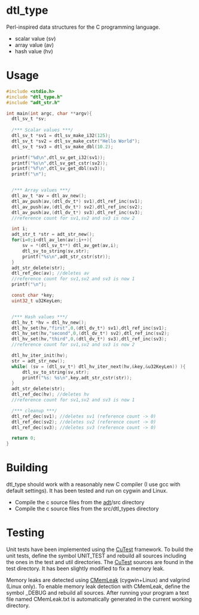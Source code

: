 dtl_type
========

Perl-inspired data structures for the C programming language.

* scalar value (sv)
* array value (av)
* hash value (hv)

Usage
=====

````C
#include <stdio.h>
#include "dtl_type.h"
#include "adt_str.h"

int main(int argc, char **argv){
  dtl_sv_t *sv;
  
  /*** Scalar values ***/
  dtl_sv_t *sv1 = dtl_sv_make_i32(125);
  dtl_sv_t *sv2 = dtl_sv_make_cstr("Hello World");
  dtl_sv_t *sv3 = dtl_sv_make_dbl(10.2);

  printf("%d\n",dtl_sv_get_i32(sv1));
  printf("%s\n",dtl_sv_get_cstr(sv2));
  printf("%f\n",dtl_sv_get_dbl(sv3));
  printf("\n");


  /*** Array values ***/
  dtl_av_t *av = dtl_av_new();
  dtl_av_push(av,(dtl_dv_t*) sv1),dtl_ref_inc(sv1);
  dtl_av_push(av,(dtl_dv_t*) sv2),dtl_ref_inc(sv2);
  dtl_av_push(av,(dtl_dv_t*) sv3),dtl_ref_inc(sv3);
  //reference count for sv1,sv2 and sv3 is now 2

  int i;
  adt_str_t *str = adt_str_new();
  for(i=0;i<dtl_av_len(av);i++){
	  sv = *(dtl_sv_t**) dtl_av_get(av,i);
	  dtl_sv_to_string(sv,str);
	  printf("%s\n",adt_str_cstr(str));
  }
  adt_str_delete(str);
  dtl_ref_dec(av); //deletes av
  //reference count for sv1,sv2 and sv3 is now 1
  printf("\n");

  const char *key;
  uint32_t u32KeyLen;


  /*** Hash values ***/
  dtl_hv_t *hv = dtl_hv_new();
  dtl_hv_set(hv,"first",0,(dtl_dv_t*) sv1),dtl_ref_inc(sv1);
  dtl_hv_set(hv,"second",0,(dtl_dv_t*) sv2),dtl_ref_inc(sv2);
  dtl_hv_set(hv,"third",0,(dtl_dv_t*) sv3),dtl_ref_inc(sv3);
  //reference count for sv1,sv2 and sv3 is now 2

  dtl_hv_iter_init(hv);
  str = adt_str_new();
  while( (sv = (dtl_sv_t*) dtl_hv_iter_next(hv,&key,&u32KeyLen)) ){
	  dtl_sv_to_string(sv,str);
	  printf("%s: %s\n",key,adt_str_cstr(str));
  }
  adt_str_delete(str);
  dtl_ref_dec(hv); //deletes hv
  //reference count for sv1,sv2 and sv3 is now 1

  /*** cleanup ***/
  dtl_ref_dec(sv1); //deletes sv1 (reference count -> 0)
  dtl_ref_dec(sv2); //deletes sv2 (reference count -> 0)
  dtl_ref_dec(sv3); //deletes sv3 (reference count -> 0)

  return 0;
}


````

Building
========
dtl_type should work with a reasonably new C compiler (I use gcc with default settings). It has been tested and run on cygwin and Linux.

* Compile the c source files from the [adt](https://github.com/cogu/adt)/src directory
* Compile the c source files from the src/dtl_types directory

Testing
=======
Unit tests have been implemented using the [CuTest](http://cutest.sourceforge.net/) framework.
To build the unit tests, define the symbol UNIT_TEST and rebuild all sources including the ones in the test and util directories.
The [CuTest](http://cutest.sourceforge.net/) sources are found in the test directory. It has been slightly modified to fix a memory leak.

Memory leaks are detected using [CMemLeak](http://www.codeguru.com/cpp/misc/misc/memory/article.php/c3745/Detecting-Memory-Leaks-in-C.htm) (cygwin+Linux) 
and valgrind (Linux only).
To enable memory leak detection with CMemLeak, define the symbol _DEBUG and rebuild all sources. After running your program a text file named
CMemLeak.txt is automatically generated in the current working directory.







